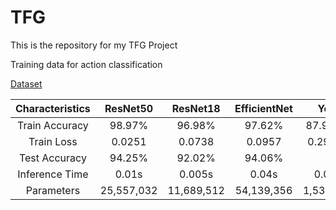 # TFG
This is the repository for my TFG Project

Training data for action classification

[Dataset](https://universe.roboflow.com/uni-mallw/drowsy-detection-qnv9b/dataset/3)

| Characteristics | ResNet50 | ResNet18 | EfficientNet | Yolo |
|   :---:   |   :---:   |   :---:   |  :---:  |  :---:  |
| Train Accuracy | 98.97% | 96.98% | 97.62% | 87.918% |
| Train Loss | 0.0251 | 0.0738 | 0.0957 | 0.29084 |
| Test Accuracy | 94.25% | 92.02% | 94.06% | |
| Inference Time | 0.01s | 0.005s | 0.04s | 0.055 |
| Parameters | 25,557,032 | 11,689,512 | 54,139,356 | 1,533,666 |
